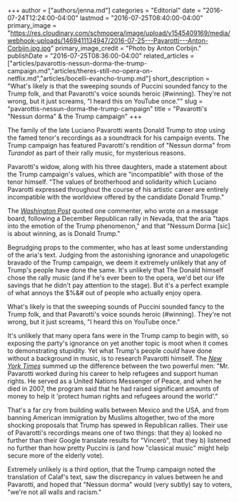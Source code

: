 +++
author = ["authors/jenna.md"]
categories = "Editorial"
date = "2016-07-24T12:24:00-04:00"
lastmod = "2016-07-25T08:40:00-04:00"
primary_image = "https://res.cloudinary.com/schmopera/image/upload/v1545409169/media/webhook-uploads/1469411134947/2016-07-25---Pavarotti---Anton-Corbijn.jpg.jpg"
primary_image_credit = "Photo by Anton Corbijn."
publishDate = "2016-07-25T08:36:00-04:00"
related_articles = ["articles/pavarottis-nessun-dorma-the-trump-campaign.md","articles/theres-still-no-opera-on-netflix.md","articles/bocelli-evancho-trump.md"]
short_description = "What&#039;s likely is that the sweeping sounds of Puccini sounded fancy to the Trump folk, and that Pavarotti&#039;s voice sounds heroic (#winning). They&#039;re not wrong, but it just screams, &quot;I heard this on YouTube once.&quot;"
slug = "pavarottis-nessun-dorma-the-trump-campaign"
title = "Pavarotti&#039;s &quot;Nessun dorma&quot; &amp; the Trump campaign"
+++

The family of the late Luciano Pavarotti wants Donald Trump to stop using the famed tenor's recordings as a soundtrack for his campaign events. The Trump campaign has featured Pavarotti's rendition of "Nessun dorma" from *Turandot* as part of their rally music, for mysterious reasons.

Pavarotti's widow, along with his three daughters, made a statement about the Trump campaign's values, which are "incompatible" with those of the tenor himself. "The values of brotherhood and solidarity which Luciano Pavarotti expressed throughout the course of his artistic career are entirely incompatible with the worldview offered by the candidate Donald Trump."

The [*Washington Post*](https://www.washingtonpost.com/news/post-politics/wp/2016/02/15/donald-trumps-campaign-soundtrack-a-grammy-day-playlist/) quoted one commenter, who wrote on a message board, following a December Republican rally in Nevada, that the aria "taps into the emotion of the Trump phenomenon," and that "Nessum Dorma [sic] is about winning, as is Donald Trump."

Begrudging props to the commenter, who has at least some understanding of the aria's text. Judging from the astonishing ignorance and unapologetic bravado of the Trump campaign, we deem it extremely unlikely that any of Trump's people have done the same. It's unlikely that The Donald himself chose the rally music (and if he's ever been to the opera, we'd bet our life savings that he didn't pay attention to the stage). But it's a perfect example of what annoys the $%&# out of people who actually enjoy opera.

What's likely is that the sweeping sounds of Puccini sounded fancy to the Trump folk, and that Pavarotti's voice sounds heroic (#winning). They're not wrong, but it just screams, "I heard this on YouTube once."

It's unlikely that many opera fans were in the Trump camp to begin with, so exposing the party's ignorance on yet another topic is moot when it comes to demonstrating stupidity. Yet what Trump's people *could* have done without a background in music, is to research Pavarotti himself. The [*New York Times*](http://www.nytimes.com/2016/07/23/arts/music/luciano-pavarotti-donald-trump-soundtrack.html) summed up the difference between the two powerful men: "Mr. Pavarotti worked during his career to help refugees and support human rights. He served as a United Nations Messenger of Peace, and when he died in 2007, the program said that he had raised significant amounts of money to help it 'protect human rights and refugees around the world'."

That's a far cry from building walls between Mexico and the USA, and from banning American immigration by Muslims altogether, two of the more shocking proposals that Trump has spewed in Republican rallies. Their use of Pavarotti's recordings means one of two things: that they a) looked no further than their Google translate results for "Vincerò", that they b) listened no further than how pretty Puccini is (and how "classical music" might help secure more of the elderly vote).

Extremely unlikely is a third option, that the Trump campaign noted the translation of Calaf's text, saw the discrepancy in values between he and Pavarotti, and hoped that "Nessun dorma" would (very subtly) say to voters, "we're not all walls and racism."
